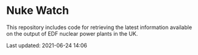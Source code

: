 # Nuke Watch

This repository includes code for retrieving the latest information available on the output of EDF nuclear power plants in the UK.

Last updated: 2021-06-24 14:06